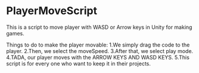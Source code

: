 # PlayerMoveScript
This is a script to move player with WASD or Arrow keys in Unity for making games.

 Things to do to make the player movable:
   1.We simply drag the code to the player.
   2.Then, we select the moveSpeed.
   3.After that, we select play mode.
   4.TADA, our player moves with the ARROW KEYS AND WASD KEYS.
   5.This script is for every one who want to keep it in their projects.
